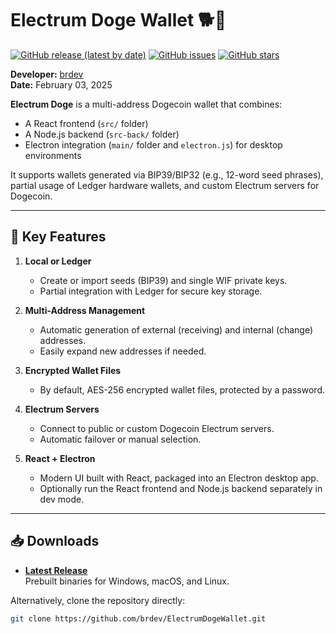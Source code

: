 # Electrum Doge Wallet 🐕🚀

[![GitHub release (latest by date)](https://img.shields.io/github/v/release/brdev/ElectrumDogeWallet?color=green)](https://github.com/brdev/ElectrumDogeWallet/releases)
[![GitHub issues](https://img.shields.io/github/issues/brdev/ElectrumDogeWallet)](https://github.com/brdev/ElectrumDogeWallet/issues)
[![GitHub stars](https://img.shields.io/github/stars/brdev/ElectrumDogeWallet?style=social)](https://github.com/brdev/ElectrumDogeWallet/stargazers)

**Developer:** [brdev](https://github.com/brdev)  
**Date:** February 03, 2025

**Electrum Doge** is a multi-address Dogecoin wallet that combines:

- A React frontend (`src/` folder)
- A Node.js backend (`src-back/` folder)
- Electron integration (`main/` folder and `electron.js`) for desktop environments

It supports wallets generated via BIP39/BIP32 (e.g., 12-word seed phrases), partial usage of Ledger hardware wallets, and custom Electrum servers for Dogecoin.

---

## 🚩 Key Features

1. **Local or Ledger**  
   - Create or import seeds (BIP39) and single WIF private keys.  
   - Partial integration with Ledger for secure key storage.

2. **Multi-Address Management**  
   - Automatic generation of external (receiving) and internal (change) addresses.  
   - Easily expand new addresses if needed.

3. **Encrypted Wallet Files**  
   - By default, AES-256 encrypted wallet files, protected by a password.

4. **Electrum Servers**  
   - Connect to public or custom Dogecoin Electrum servers.  
   - Automatic failover or manual selection.

5. **React + Electron**  
   - Modern UI built with React, packaged into an Electron desktop app.  
   - Optionally run the React frontend and Node.js backend separately in dev mode.

---

## 📥 Downloads

- **[Latest Release](https://github.com/brdev/ElectrumDogeWallet/releases)**  
  Prebuilt binaries for Windows, macOS, and Linux.

Alternatively, clone the repository directly:

```bash
git clone https://github.com/brdev/ElectrumDogeWallet.git
